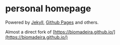 # personal homepage

Powered by [Jekyll](http://jekyllrb.com/), [Github Pages](https://pages.github.com/) and others.

Almost a direct fork of [https://biomadeira.github.io/](https://biomadeira.github.io/)

